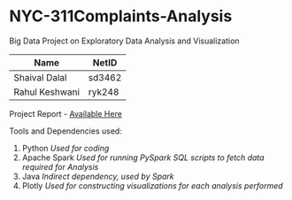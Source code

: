 # NYC-311Complaints-Analysis
Big Data Project on Exploratory Data Analysis and Visualization 

| Name             | NetID |
| -----------------| ------|
| Shaival Dalal    | sd3462|
| Rahul Keshwani   | ryk248|

Project Report - [Available Here](https://drive.google.com/file/d/1YZQSQpayjXccRBOwKdsOJZXpUZUKuq7P/view?usp=sharing)

Tools and Dependencies used:
1. Python *Used for coding*
2. Apache Spark *Used for running PySpark SQL scripts to fetch data required for Analysis*
3. Java *Indirect dependency, used by Spark*
4. Plotly *Used for constructing visualizations for each analysis performed*
